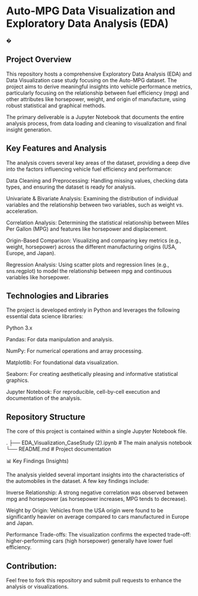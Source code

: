 

# Auto-MPG Data Visualization and Exploratory Data Analysis (EDA) 
�
## Project Overview

This repository hosts a comprehensive Exploratory Data Analysis (EDA) and Data Visualization case study focusing on the Auto-MPG dataset. The project aims to derive meaningful insights into vehicle performance metrics, particularly focusing on the relationship between fuel efficiency (mpg) and other attributes like horsepower, weight, and origin of manufacture, using robust statistical and graphical methods.

The primary deliverable is a Jupyter Notebook that documents the entire analysis process, from data loading and cleaning to visualization and final insight generation.

## Key Features and Analysis

The analysis covers several key areas of the dataset, providing a deep dive into the factors influencing vehicle fuel efficiency and performance:

Data Cleaning and Preprocessing: Handling missing values, checking data types, and ensuring the dataset is ready for analysis.

Univariate & Bivariate Analysis: Examining the distribution of individual variables and the relationship between two variables, such as weight vs. acceleration.

Correlation Analysis: Determining the statistical relationship between Miles Per Gallon (MPG) and features like horsepower and displacement.

Origin-Based Comparison: Visualizing and comparing key metrics (e.g., weight, horsepower) across the different manufacturing origins (USA, Europe, and Japan).

Regression Analysis: Using scatter plots and regression lines (e.g., sns.regplot) to model the relationship between mpg and continuous variables like horsepower.

## Technologies and Libraries
The project is developed entirely in Python and leverages the following essential data science libraries:

Python 3.x

Pandas: For data manipulation and analysis.

NumPy: For numerical operations and array processing.

Matplotlib: For foundational data visualization.

Seaborn: For creating aesthetically pleasing and informative statistical graphics.

Jupyter Notebook: For reproducible, cell-by-cell execution and documentation of the analysis.

## Repository Structure

The core of this project is contained within a single Jupyter Notebook file.

.
├── EDA_Visualization_CaseStudy (2).ipynb  # The main analysis notebook
└── README.md                              # Project documentation

📊 Key Findings (Insights)

The analysis yielded several important insights into the characteristics of the automobiles in the dataset. A few key findings include:

Inverse Relationship: A strong negative correlation was observed between mpg and horsepower (as horsepower increases, MPG tends to decrease).

Weight by Origin: Vehicles from the USA origin were found to be significantly heavier on average compared to cars manufactured in Europe and Japan.

Performance Trade-offs: The visualization confirms the expected trade-off: higher-performing cars (high horsepower) generally have lower fuel efficiency.

## Contribution:

Feel free to fork this repository and submit pull requests to enhance the analysis or visualizations.

